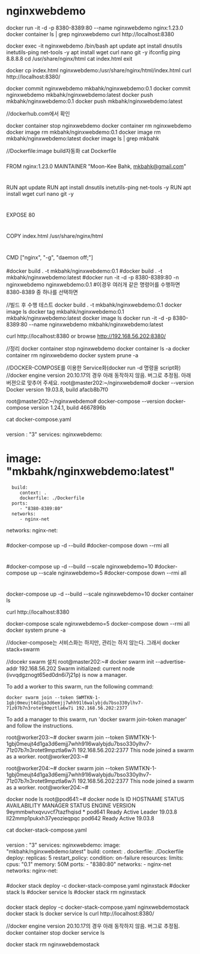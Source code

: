 # nginxwebdemo

docker run -it -d -p 8380-8389:80 --name nginxwebdemo nginx:1.23.0
docker container ls | grep nginxwebdemo
curl http://localhost:8380

docker exec -it nginxwebdemo /bin/bash
apt update
apt install dnsutils inetutils-ping net-tools -y
apt install wget curl nano git -y
ifconfig
ping 8.8.8.8
cd /usr/share/nginx/html
cat index.html
exit

docker cp index.html nginxwebdemo:/usr/share/nginx/html/index.html
curl http://localhost:8380/


docker commit nginxwebdemo mkbahk/nginxwebdemo:0.1
docker commit nginxwebdemo mkbahk/nginxwebdemo:latest
docker push mkbahk/nginxwebdemo:0.1
docker push mkbahk/nginxwebdemo:latest

//dockerhub.com에서 확인

docker container stop nginxwebdemo
docker container rm nginxwebdemo
docker image rm mkbahk/nginxwebdemo:0.1
docker image rm mkbahk/nginxwebdemo:latest
docker image ls | grep mkbahk



//Dockerfile:image build자동화
cat Dockerfile
###
FROM nginx:1.23.0
MAINTAINER "Moon-Kee Bahk, mkbahk@gmail.com"
#
RUN apt update
RUN apt install dnsutils inetutils-ping net-tools -y
RUN apt install wget curl nano git -y
#
EXPOSE 80
#
COPY index.html /usr/share/nginx/html
#
CMD ["nginx", "-g", "daemon off;"]
####
#docker build . -t mkbahk/nginxwebdemo:0.1
#docker build . -t mkbahk/nginxwebdemo:latest
#docker run -it -d -p 8380-8389:80 -n nginxwebdemo nginxwebdemo:0.1 
#이경우 여러개 같은 명령어를 수행하면 8380-8389 중 하나를 선택하면

//빌드 후 수행 테스트
docker build . -t mkbahk/nginxwebdemo:0.1
docker image ls
docker tag mkbahk/nginxwebdemo:0.1 mkbahk/nginxwebdemo:latest
docker image ls
docker run -it -d -p 8380-8389:80 --name nginxwebdemo mkbahk/nginxwebdemo:latest

curl http://localhost:8380
or
browse http://192.168.56.202:8380/

//정리
docker container stop nginxwebdemo
docker container ls -a
docker container rm nginxwebdemo
docker system prune -a


//DOCKER-COMPOSE를 이용한 Service화(docker run -d 명령을 script화)
//docker engine version  20.10.17의 경우 아래 동작하지 않음. 버그로 추정됨. 아래 버젼으로 맞추어 주세요.
root@master202:~/nginxwebdemo# docker --version
Docker version 19.03.8, build afacb8b7f0

root@master202:~/nginxwebdemo# docker-compose --version
docker-compose version 1.24.1, build 4667896b


cat docker-compose.yaml
###
version : "3"
services:
   nginxwebdemo:
#      image: "mkbahk/nginxwebdemo:latest"
      build:
         context: .
         dockerfile: ./Dockerfile
      ports:
         - "8380-8389:80"
      networks:
         - nginx-net
networks:
   nginx-net:
###
#docker-compose up -d --build
#docker-compose down --rmi all
#
#docker-compose up -d --build --scale nginxwebdemo=10
#docker-compose up --scale nginxwebdemo=5
#docker-compose down --rmi all
#
###

docker-compose up -d --build --scale nginxwebdemo=10
docker container ls

curl http://localhost:8380

docker-compose scale nginxwebdemo=5
docker-compose down --rmi all
docker system prune -a

//docker-compose는 서비스화는 하지만, 관리는 하지 않는다. 그래서 docker stack+swarm

//docekr swarm 설치
root@master202:~# docker swarm init --advertise-addr  192.168.56.202
Swarm initialized: current node (ivvqdgznogt65ed0dn6i7j21p) is now a manager.

To add a worker to this swarm, run the following command:

    docker swarm join --token SWMTKN-1-1gbj0meujt4d1ga3d6emjj7whh91l6walybjdu7bso330ylhv7-71z07b7n3rotet9mpztla6w7i 192.168.56.202:2377

To add a manager to this swarm, run 'docker swarm join-token manager' and follow the instructions.

root@worker203:~# docker swarm join --token SWMTKN-1-1gbj0meujt4d1ga3d6emjj7whh91l6walybjdu7bso330ylhv7-71z07b7n3rotet9mpztla6w7i 192.168.56.202:2377
This node joined a swarm as a worker.
root@worker203:~#

root@worker204:~# docker swarm join --token SWMTKN-1-1gbj0meujt4d1ga3d6emjj7whh91l6walybjdu7bso330ylhv7-71z07b7n3rotet9mpztla6w7i 192.168.56.202:2377
This node joined a swarm as a worker.
root@worker204:~#


docker node ls
root@pod641:~# docker node ls
ID                            HOSTNAME            STATUS              AVAILABILITY        MANAGER STATUS      ENGINE VERSION
9eymmbwhxqvuvcf7tazfhqisd *   pod641              Ready               Active              Leader              19.03.8
ll22mmp1pukxh37yeozieqpqc     pod642              Ready               Active                                  19.03.8



cat  docker-stack-compose.yaml
###
version : "3"
services:
   nginxwebdemo:
      image: "mkbahk/nginxwebdemo:latest"
      build:
         context: .
         dockerfile: ./Dockerfile
      deploy:
         replicas: 5
         restart_policy:
            condition: on-failure
         resources:
           limits:
             cpus: "0.1"
             memory: 50M
      ports:
         - "8380:80"
      networks:
         - nginx-net
networks:
   nginx-net:
###
#docker stack deploy -c docker-stack-compose.yaml nginxstack
#docker stack ls
#docker service ls
#docker stack rm nginxstack
###


docker stack deploy -c docker-stack-compose.yaml nginxwebdemostack
docker stack ls
docker service ls
curl http://localhost:8380/

//docker engine version  20.10.17의 경우 아래 동작하지 않음. 버그로 추정됨.
docker container stop 
docker service ls

docker stack rm nginxwebdemostack








